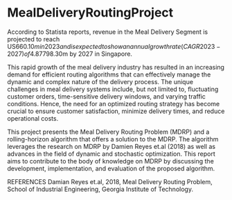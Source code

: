 # MealDeliveryRoutingProject

According to Statista reports, revenue in the Meal Delivery Segment is projected to reach US$660.10m in 2023 and is expected to show an annual growth rate (CAGR 2023-2027) of 4.87%, resulting in a projected market volume of US$798.30m by 2027 in Singapore.

This rapid growth of the meal delivery industry has resulted in an increasing demand for efficient routing algorithms that can effectively manage the dynamic and complex nature of the delivery process. The unique challenges in meal delivery systems include, but not limited to, fluctuating customer orders, time-sensitive delivery windows, and varying traffic conditions. Hence, the need for an optimized routing strategy has become crucial to ensure customer satisfaction, minimize delivery times, and reduce operational costs.

This project presents the Meal Delivery Routing Problem (MDRP) and a rolling-horizon algorithm that offers a solution to the MDRP. The algorithm leverages the research on MDRP by Damien Reyes et.al (2018) as well as advances in the field of dynamic and stochastic optimization. This report aims to contribute to the body of knowledge on MDRP by discussing the development, implementation, and evaluation of the proposed algorithm.

REFERENCES 
Damian Reyes et.al, 2018, Meal Delivery Routing Problem, School of Industrial Engineering, Georgia Institute of Technology.
